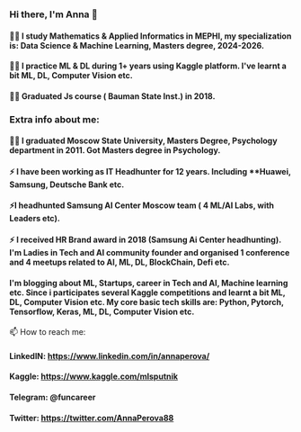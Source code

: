 ###  Hi there, I'm Anna 👋

#### 👩‍🎓 I study Mathematics & Applied Informatics in MEPHI, my specialization is: Data Science & Machine Learning, Masters degree, 2024-2026.
#### 👩‍🎓 I practice ML & DL during 1+ years using Kaggle platform. I've learnt a bit ML, DL, Computer Vision etc.
#### 👩‍🎓 Graduated Js course ( Bauman State Inst.) in 2018.

###  Extra info about me: 
#### 👩‍🎓 I graduated **Moscow State University**, Masters Degree, Psychology department in 2011. Got Masters degree in Psychology. 
#### ⚡ I have been working as **IT Headhunter** for **12 years**. Including **Huawei, Samsung, Deutsche Bank etc.
#### ⚡**I headhunted Samsung AI Center Moscow team ( 4 ML/AI Labs, with Leaders etc).**
#### ⚡ I received **HR Brand award in 2018** (Samsung Ai Center headhunting). I'm Ladies in Tech and AI community founder and organised 1 conference and 4 meetups related to AI, ML, DL, BlockChain, Defi etc.
#### I'm blogging about ML, Startups, career in Tech and AI, Machine learning etc. Since i participates several Kaggle competitions and learnt a bit ML, DL, Computer Vision etc. My core basic tech skills are: **Python, Pytorch, Tensorflow, Keras, ML, DL, Computer Vision etc.**

📫 How to reach me: 

#### LinkedIN: https://www.linkedin.com/in/annaperova/
#### Kaggle: https://www.kaggle.com/mlsputnik
#### Telegram: @funcareer

#### Twitter:  https://twitter.com/AnnaPerova88



